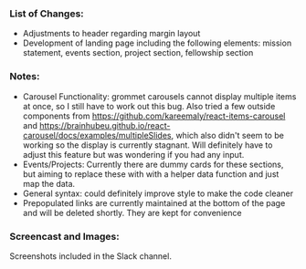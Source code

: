 ### List of Changes:

- Adjustments to header regarding margin layout
- Development of landing page including the following elements: mission statement, events section, project section, fellowship section

### Notes:

- Carousel Functionality:  grommet carousels cannot display multiple items at once, so I still have to work out this bug. Also tried a few outside components from https://github.com/kareemaly/react-items-carousel and https://brainhubeu.github.io/react-carousel/docs/examples/multipleSlides, which also didn't seem to be working so the display is currently stagnant. Will definitely have to adjust this feature but was wondering if you had any input.
- Events/Projects: Currently there are dummy cards for these sections, but aiming to replace these with with a helper data function and just map the data.
- General syntax: could definitely improve style to make the code cleaner 
- Prepopulated links are currently maintained at the bottom of the page and will be deleted shortly. They are kept for convenience

### Screencast and Images:

Screenshots included in the Slack channel.
